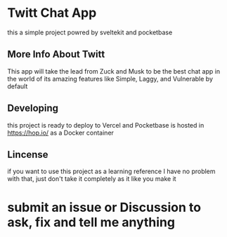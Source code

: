 # Twitt Chat App

this a simple project powred by sveltekit and pocketbase

## More Info About Twitt

This app will take the lead from Zuck and Musk to be the best chat app in the world of its amazing features like Simple, Laggy, and Vulnerable by default

## Developing

this project is ready to deploy to Vercel
and Pocketbase is hosted in https://hop.io/ as a Docker container

## Lincense

if you want to use this project as a learning reference I have no problem with that, just don't take it completely as it like you make it

# submit an issue or Discussion to ask, fix and tell me anything
